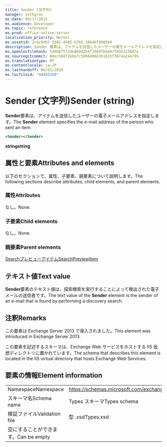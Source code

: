 ```yaml
---
title: Sender (文字列)
manager: sethgros
ms.date: 09/17/2015
ms.audience: Developer
ms.topic: reference
ms.prod: office-online-server
localization_priority: Normal
ms.assetid: 2c4c94b7-2d81-4585-b7b5-38646f990594
description: Sender 要素は、アイテムを送信したユーザーの電子メールアドレスを指定します。
ms.openlocfilehash: 530b875729e860d2b4f2069fb4e07fb5b3236d7a
ms.sourcegitcommit: 88ec988f2bb67c1866d06b361615f3674a24e795
ms.translationtype: MT
ms.contentlocale: ja-JP
ms.lasthandoff: 06/03/2020
ms.locfileid: "44455318"
---
```

# <a name="sender-string"></a><span data-ttu-id="44b18-103">Sender (文字列)</span><span class="sxs-lookup"><span data-stu-id="44b18-103">Sender (string)</span></span>

<span data-ttu-id="44b18-104">**Sender**要素は、アイテムを送信したユーザーの電子メールアドレスを指定します。</span><span class="sxs-lookup"><span data-stu-id="44b18-104">The **Sender** element specifies the e-mail address of the person who sent an item.</span></span> 
  
```XML
<Sender></Sender>
```

 <span data-ttu-id="44b18-105">**string**</span><span class="sxs-lookup"><span data-stu-id="44b18-105">**string**</span></span>
## <a name="attributes-and-elements"></a><span data-ttu-id="44b18-106">属性と要素</span><span class="sxs-lookup"><span data-stu-id="44b18-106">Attributes and elements</span></span>

<span data-ttu-id="44b18-107">以下のセクションで、属性、子要素、親要素について説明します。</span><span class="sxs-lookup"><span data-stu-id="44b18-107">The following sections describe attributes, child elements, and parent elements.</span></span>
  
### <a name="attributes"></a><span data-ttu-id="44b18-108">属性</span><span class="sxs-lookup"><span data-stu-id="44b18-108">Attributes</span></span>

<span data-ttu-id="44b18-109">なし。</span><span class="sxs-lookup"><span data-stu-id="44b18-109">None.</span></span>
  
### <a name="child-elements"></a><span data-ttu-id="44b18-110">子要素</span><span class="sxs-lookup"><span data-stu-id="44b18-110">Child elements</span></span>

<span data-ttu-id="44b18-111">なし。</span><span class="sxs-lookup"><span data-stu-id="44b18-111">None.</span></span>
  
### <a name="parent-elements"></a><span data-ttu-id="44b18-112">親要素</span><span class="sxs-lookup"><span data-stu-id="44b18-112">Parent elements</span></span>

[<span data-ttu-id="44b18-113">Searchプレビューアイテム</span><span class="sxs-lookup"><span data-stu-id="44b18-113">SearchPreviewItem</span></span>](searchpreviewitem.md)
  
## <a name="text-value"></a><span data-ttu-id="44b18-114">テキスト値</span><span class="sxs-lookup"><span data-stu-id="44b18-114">Text value</span></span>

<span data-ttu-id="44b18-115">**Sender**要素のテキスト値は、探索検索を実行することによって検出された電子メールの送信者です。</span><span class="sxs-lookup"><span data-stu-id="44b18-115">The text value of the **Sender** element is the sender of an e-mail that is found by performing a discovery search.</span></span> 
  
## <a name="remarks"></a><span data-ttu-id="44b18-116">注釈</span><span class="sxs-lookup"><span data-stu-id="44b18-116">Remarks</span></span>

<span data-ttu-id="44b18-117">この要素は Exchange Server 2013 で導入されました。</span><span class="sxs-lookup"><span data-stu-id="44b18-117">This element was introduced in Exchange Server 2013.</span></span>
  
<span data-ttu-id="44b18-118">この要素を記述するスキーマは、Exchange Web サービスをホストする IIS 仮想ディレクトリに置かれています。</span><span class="sxs-lookup"><span data-stu-id="44b18-118">The schema that describes this element is located in the IIS virtual directory that hosts Exchange Web Services.</span></span>
  
## <a name="element-information"></a><span data-ttu-id="44b18-119">要素の情報</span><span class="sxs-lookup"><span data-stu-id="44b18-119">Element information</span></span>

|||
|:-----|:-----|
|<span data-ttu-id="44b18-120">Namespace</span><span class="sxs-lookup"><span data-stu-id="44b18-120">Namespace</span></span>  <br/> |https://schemas.microsoft.com/exchange/services/2006/types  <br/> |
|<span data-ttu-id="44b18-121">スキーマ名</span><span class="sxs-lookup"><span data-stu-id="44b18-121">Schema name</span></span>  <br/> |<span data-ttu-id="44b18-122">Types スキーマ</span><span class="sxs-lookup"><span data-stu-id="44b18-122">Types schema</span></span>  <br/> |
|<span data-ttu-id="44b18-123">検証ファイル</span><span class="sxs-lookup"><span data-stu-id="44b18-123">Validation file</span></span>  <br/> |<span data-ttu-id="44b18-124">型 .xsd</span><span class="sxs-lookup"><span data-stu-id="44b18-124">Types.xsd</span></span>  <br/> |
|<span data-ttu-id="44b18-125">空にすることができます。</span><span class="sxs-lookup"><span data-stu-id="44b18-125">Can be empty</span></span>  <br/> ||
   

